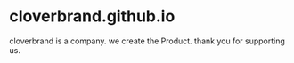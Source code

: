 # cloverbrand.github.io
cloverbrand is a company.
we create the Product.
thank you for supporting us.
